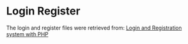 Login Register
=============

The login and register files were retrieved from: [Login and Registration system with PHP](http://daveismyname.com/login-and-registration-system-with-php-bp)